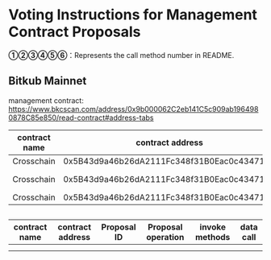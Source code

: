 # Voting Instructions for Management Contract Proposals

**①②③④⑤⑥**：Represents the call method number in README.

## Bitkub  Mainnet

management contract: https://www.bkcscan.com/address/0x9b000062C2eb141C5c909ab1964980878C85e850/read-contract#address-tabs

|contract name|contract address|Proposal ID|Proposal operation|invoke methods|data call|
| --- | --- | --- |--- | --- | --- |
|Crosschain|0x5B43d9a46b26dA2111Fc348f31B0Eac0c434719D|  |**⑤**Upgrade Contract|upgrad|  0xE1086E181D3f793dE6B523e8901Bdbd1dc397058 |
|  Crosschain|0x5B43d9a46b26dA2111Fc348f31B0Eac0c434719D   |       |   **③**update DOMAIN_SEPARATOR   | updateDOMAIN_SEPARATOR  |    0x7a14ae3b  |
|Crosschain|0x5B43d9a46b26dA2111Fc348f31B0Eac0c434719D|  |**⑤**Upgrade Contract|upgrad| 0x667e3337b468eafef890001bE00F2Ba8e99F385B|

## 

|contract name|contract address|Proposal ID|Proposal operation|invoke methods|data call|
| --- | --- | --- |--- | --- | --- |
|      |       |      |     |      |      |
|      |       |      |     |      |      |


